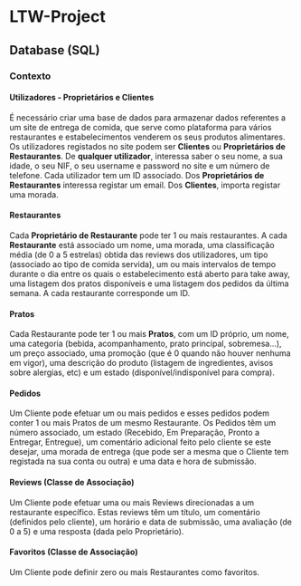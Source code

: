 # LTW-Project

## Database (SQL)

### Contexto

#### Utilizadores - Proprietários e Clientes
É necessário criar uma base de dados para armazenar dados referentes a um site de entrega de comida, que serve como plataforma para vários restaurantes e estabelecimentos venderem os seus produtos alimentares. Os utilizadores registados no site podem ser **Clientes** ou **Proprietários de Restaurantes**. De **qualquer utilizador**, interessa saber o seu nome, a sua idade, o seu NIF, o seu username e password no site e um número de telefone. Cada utilizador tem um ID associado. Dos **Proprietários de Restaurantes** interessa registar um email. Dos **Clientes**, importa registar uma morada.

#### Restaurantes
Cada **Proprietário de Restaurante** pode ter 1 ou mais restaurantes. A cada **Restaurante** está associado um nome, uma morada, uma classificação média (de 0 a 5 estrelas) obtida das reviews dos utilizadores, um tipo (associado ao tipo de comida servida), um ou mais intervalos de tempo durante o dia entre os quais o estabelecimento está aberto para take away, uma listagem dos pratos disponíveis e uma listagem dos pedidos da última semana. A cada restaurante corresponde um ID.

#### Pratos
Cada Restaurante pode ter 1 ou mais **Pratos**, com um ID próprio, um nome, uma categoria (bebida, acompanhamento, prato principal, sobremesa...), um preço associado, uma promoção (que é 0 quando não houver nenhuma em vigor), uma descrição do produto (listagem de ingredientes, avisos sobre alergias, etc) e um estado (disponível/indisponível para compra).

#### Pedidos
Um Cliente pode efetuar um ou mais pedidos e esses pedidos podem conter 1 ou mais Pratos de um mesmo Restaurante. Os Pedidos têm um número associado, um estado (Recebido, Em Preparação, Pronto a Entregar, Entregue),  um comentário adicional feito pelo cliente se este desejar, uma morada de entrega (que pode ser a mesma que o Cliente tem registada na sua conta ou outra) e uma data e hora de submissão.

#### Reviews (Classe de Associação)
Um Cliente pode efetuar uma ou mais Reviews direcionadas a um restaurante específico. Estas reviews têm um título, um comentário (definidos pelo cliente), um horário e data de submissão, uma avaliação (de 0 a 5) e uma resposta (dada pelo Proprietário).

#### Favoritos (Classe de Associação)
Um Cliente pode definir zero ou mais Restaurantes como favoritos.
